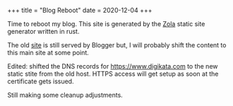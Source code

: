 +++
title = "Blog Reboot"
date = 2020-12-04
+++

Time to reboot my blog. This site is generated by the
[Zola](https://www.getzola.org/) static site generator written in rust.

The old [site](http://digikata.blogger.com) is still served by Blogger but, I
will probably shift the content to this main site at some point.

<!-- more -->

Edited: shifted the DNS records for https://www.digikata.com to the new static stite
from the old host. HTTPS access will get setup as soon at the certificate gets issued.

Still making some cleanup adjustments.


